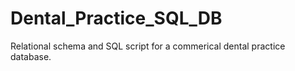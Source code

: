 # Dental_Practice_SQL_DB
Relational schema and SQL script for a commerical dental practice database.

